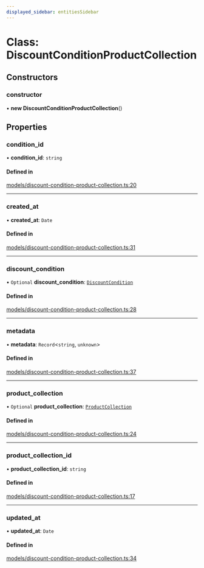 ```yaml
---
displayed_sidebar: entitiesSidebar
---
```


# Class: DiscountConditionProductCollection

## Constructors

### constructor

• **new DiscountConditionProductCollection**()

## Properties

### condition\_id

• **condition\_id**: `string`

#### Defined in

[models/discount-condition-product-collection.ts:20](https://github.com/fairhopeweb/medusa/blob/c105c046/packages/medusa/src/models/discount-condition-product-collection.ts#L20)

___

### created\_at

• **created\_at**: `Date`

#### Defined in

[models/discount-condition-product-collection.ts:31](https://github.com/fairhopeweb/medusa/blob/c105c046/packages/medusa/src/models/discount-condition-product-collection.ts#L31)

___

### discount\_condition

• `Optional` **discount\_condition**: [`DiscountCondition`](DiscountCondition.md)

#### Defined in

[models/discount-condition-product-collection.ts:28](https://github.com/fairhopeweb/medusa/blob/c105c046/packages/medusa/src/models/discount-condition-product-collection.ts#L28)

___

### metadata

• **metadata**: `Record`<`string`, `unknown`\>

#### Defined in

[models/discount-condition-product-collection.ts:37](https://github.com/fairhopeweb/medusa/blob/c105c046/packages/medusa/src/models/discount-condition-product-collection.ts#L37)

___

### product\_collection

• `Optional` **product\_collection**: [`ProductCollection`](ProductCollection.md)

#### Defined in

[models/discount-condition-product-collection.ts:24](https://github.com/fairhopeweb/medusa/blob/c105c046/packages/medusa/src/models/discount-condition-product-collection.ts#L24)

___

### product\_collection\_id

• **product\_collection\_id**: `string`

#### Defined in

[models/discount-condition-product-collection.ts:17](https://github.com/fairhopeweb/medusa/blob/c105c046/packages/medusa/src/models/discount-condition-product-collection.ts#L17)

___

### updated\_at

• **updated\_at**: `Date`

#### Defined in

[models/discount-condition-product-collection.ts:34](https://github.com/fairhopeweb/medusa/blob/c105c046/packages/medusa/src/models/discount-condition-product-collection.ts#L34)
